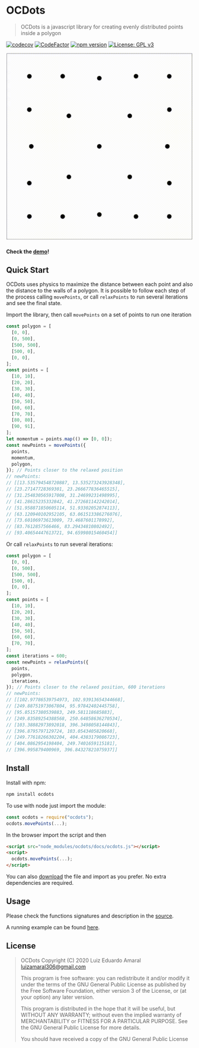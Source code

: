 # OCDots

> OCDots is a javascript library for creating evenly distributed points inside a polygon

[![codecov](https://codecov.io/gh/luxedo/ocdots/branch/master/graph/badge.svg)](https://codecov.io/gh/luxedo/ocdots) [![CodeFactor](https://www.codefactor.io/repository/github/luxedo/ocdots/badge)](https://www.codefactor.io/repository/github/luxedo/ocdots) [![npm version](https://badge.fury.io/js/ocdots.svg)](https://badge.fury.io/js/ocdots) [![License: GPL v3](https://img.shields.io/badge/License-GPLv3-blue.svg)](https://www.gnu.org/licenses/gpl-3.0)

![ocdots](docs/ocdots.gif)

#### Check the [demo](https://luxedo.github.io/OCDots/)!

## Quick Start

OCDots uses physics to maximize the distance between each point and
also the distance to the walls of a polygon. It is possible to follow
each step of the process calling `movePoints`, or call `relaxPoints`
to run several iterations and see the final state.

Import the library, then call `movePoints` on a set of points to run
one iteration

```javascript
const polygon = [
  [0, 0],
  [0, 500],
  [500, 500],
  [500, 0],
  [0, 0],
];
const points = [
  [10, 10],
  [20, 20],
  [30, 30],
  [40, 40],
  [50, 50],
  [60, 60],
  [70, 70],
  [80, 80],
  [90, 91],
];
let momentum = points.map(() => [0, 0]);
const newPoints = movePoints({
  points,
  momentum,
  polygon,
}); // Points closer to the relaxed position
// newPoints:
// [[13.535794548720887, 13.535273243928348],
// [23.27147728369301, 23.266677836465515],
// [31.254830565917008, 31.24699231498995],
// [41.28615235332842, 41.272681142242014],
// [51.958871850605114, 51.93302052874113],
// [63.120940102952105, 63.061513386276076],
// [73.60106973613009, 73.4687601178992],
// [83.7612857566466, 83.29434810802492],
// [93.40654447613721, 94.65998015460454]]
```

Or call `relaxPoints` to run several iterations:

```javascript
const polygon = [
  [0, 0],
  [0, 500],
  [500, 500],
  [500, 0],
  [0, 0],
];
const points = [
  [10, 10],
  [20, 20],
  [30, 30],
  [40, 40],
  [50, 50],
  [60, 60],
  [70, 70],
];
const iterations = 600;
const newPoints = relaxPoints({
  points,
  polygon,
  iterations,
}); // Points closer to the relaxed position, 600 iterations
// newPoints:
// [[102.97786539754973, 102.93913654344668],
// [249.88751973067804, 95.97842402445758],
// [95.85157380539883, 249.581118685883],
// [249.83589254388568, 250.64858636270534],
// [103.38882973892018, 396.3498058144843],
// [396.8795797129724, 103.0543405820668],
// [249.77618266302204, 404.4383179086723],
// [404.0862954198404, 249.7401659115181],
// [396.995879400969, 396.84327821075937]]
```

## Install

Install with npm:

```bash
npm install ocdots
```

To use with node just import the module:

```javascript
const ocdots = require("ocdots");
ocdots.movePoints(...);
```

In the browser import the script and then

```html
<script src="node_modules/ocdots/docs/ocdots.js"></script>
<script>
  ocdots.movePoints(...);
</script>
```

You can also [download](https://raw.githubusercontent.com/luxedo/OCDots/master/ocdots.js)
the file and import as you prefer. No extra dependencies are required.

## Usage

Please check the functions signatures and description in the
[source](https://github.com/luxedo/OCDots/blob/master/docs/ocdots.js).

A running example can be found [here](https://luxedo.github.io/OCDots/).

## License

> OCDots
> Copyright (C) 2020 Luiz Eduardo Amaral <luizamaral306@gmail.com>
>
> This program is free software: you can redistribute it and/or modify
> it under the terms of the GNU General Public License as published by
> the Free Software Foundation, either version 3 of the License, or
> (at your option) any later version.
>
> This program is distributed in the hope that it will be useful,
> but WITHOUT ANY WARRANTY; without even the implied warranty of
> MERCHANTABILITY or FITNESS FOR A PARTICULAR PURPOSE. See the
> GNU General Public License for more details.
>
> You should have received a copy of the GNU General Public License
